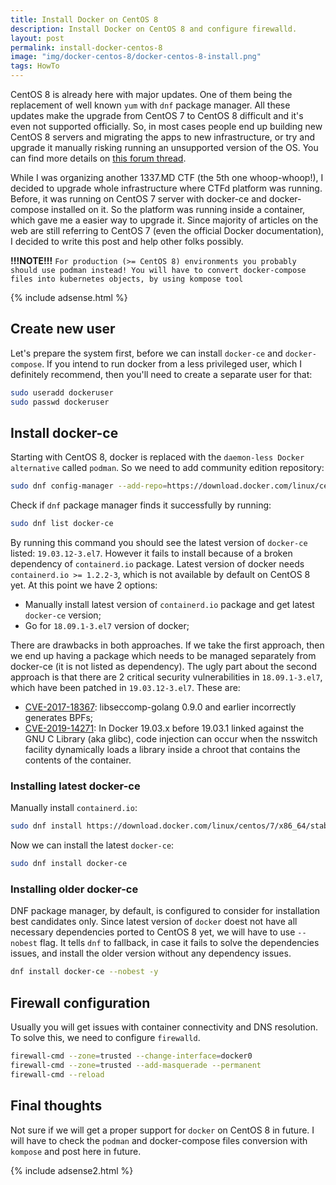 ```yaml
---
title: Install Docker on CentOS 8
description: Install Docker on CentOS 8 and configure firewalld.
layout: post
permalink: install-docker-centos-8
image: "img/docker-centos-8/docker-centos-8-install.png"
tags: HowTo
---
```

CentOS 8 is already here with major updates. One of them being the replacement of well known `yum` with `dnf` package manager. All these updates make the upgrade from CentOS 7 to CentOS 8 difficult and it's even not supported officially. So, in most cases people end up building new CentOS 8 servers and migrating the apps to new infrastructure, or try and upgrade it manually risking running an unsupported version of the OS. You can find more details on [this forum thread](https://forums.centos.org/viewtopic.php?t=71848#p302574 "CentOS 7 to CentOS 8 upgrade script - CentOS").

While I was organizing another 1337.MD CTF (the 5th one whoop-whoop!), I decided to upgrade whole infrastructure where CTFd platform was running. Before, it was running on CentOS 7 server with docker-ce and docker-compose installed on it. So the platform was running inside a container, which gave me a easier way to upgrade it. Since majority of articles on the web are still referring to CentOS 7 (even the official Docker documentation), I decided to write this post and help other folks possibly.

**!!!NOTE!!!** `For production (>= CentOS 8) environments you probably should use podman instead! You will have to convert docker-compose files into kubernetes objects, by using kompose tool`

{% include adsense.html %}

## Create new user

Let's prepare the system first, before we can install `docker-ce` and `docker-compose`. If you intend to run docker from a less privileged user, which I definitely recommend, then you'll need to create a separate user for that:

```bash
sudo useradd dockeruser
sudo passwd dockeruser
```


## Install docker-ce

Starting with CentOS 8, docker is replaced with the `daemon-less Docker alternative` called `podman`. So we need to add community edition repository:

```bash
sudo dnf config-manager --add-repo=https://download.docker.com/linux/centos/docker-ce.repo
```

Check if `dnf` package manager finds it successfully by running:

```bash
sudo dnf list docker-ce
```

By running this command you should see the latest version of `docker-ce` listed: `19.03.12-3.el7`. However it fails to install because of a broken dependency of `containerd.io` package. Latest version of docker needs `containerd.io >= 1.2.2-3`, which is not available by default on CentOS 8 yet. At this point we have 2 options:

- Manually install latest version of `containerd.io` package and get latest `docker-ce` version;
- Go for `18.09.1-3.el7` version of docker;

There are drawbacks in both approaches. If we take the first approach, then we end up having a package which needs to be managed separately from docker-ce (it is not listed as dependency). The ugly part about the second approach is that there are 2 critical security vulnerabilities in `18.09.1-3.el7`, which have been patched in `19.03.12-3.el7`. These are:

- [CVE-2017-18367](https://nvd.nist.gov/vuln/detail/CVE-2017-18367 "libseccomp-golang 0.9.0 and earlier incorrectly generates BPFs"): libseccomp-golang 0.9.0 and earlier incorrectly generates BPFs;
- [CVE-2019-14271](https://nvd.nist.gov/vuln/detail/CVE-2019-14271 "code injection can occur when the nsswitch facility dynamically loads a library"): In Docker 19.03.x before 19.03.1 linked against the GNU C Library (aka glibc), code injection can occur when the nsswitch facility dynamically loads a library inside a chroot that contains the contents of the container.

### Installing latest docker-ce

Manually install `containerd.io`:

```bash
sudo dnf install https://download.docker.com/linux/centos/7/x86_64/stable/Packages/containerd.io-1.2.6-3.3.el7.x86_64.rpm
```

Now we can install the latest `docker-ce`:

```bash
sudo dnf install docker-ce
```

### Installing older docker-ce
DNF package manager, by default, is configured to consider for installation best candidates only. Since latest version of `docker` doest not have all necessary dependencies ported to CentOS 8 yet, we will have to use `--nobest` flag. It tells `dnf` to fallback, in case it fails to solve the dependencies issues, and install the older version without any dependency issues.

```bash
dnf install docker-ce --nobest -y
```


## Firewall configuration

Usually you will get issues with container connectivity and DNS resolution. To solve this, we need to configure `firewalld`.

```bash
firewall-cmd --zone=trusted --change-interface=docker0
firewall-cmd --zone=trusted --add-masquerade --permanent
firewall-cmd --reload
```

## Final thoughts

Not sure if we will get a proper support for `docker` on CentOS 8 in future. I will have to check the `podman` and docker-compose files conversion with `kompose` and post here in future.

{% include adsense2.html %}